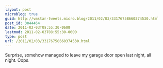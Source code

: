 ```yaml
---
layout: post
microblog: true
guid: http://vmstan-tweets.micro.blog/2011/02/03/33176758660374530.html
post_id: 3044464
date: 2011-02-03T08:55:30-0600
lastmod: 2011-02-03T08:55:30-0600
type: post
url: /2011/02/03/33176758660374530.html
---
```

Surprise, somehow managed to leave my garage door open last night, all night. Oops.
